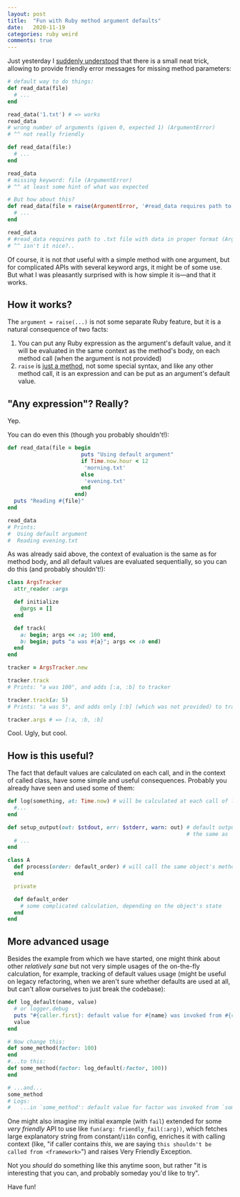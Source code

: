 ```yaml
---
layout: post
title:  "Fun with Ruby method argument defaults"
date:   2020-11-19
categories: ruby weird
comments: true
---
```


Just yesterday I [suddenly understood](https://twitter.com/zverok/status/1329100996312698882) that there is a small neat trick, allowing to provide friendly error messages for missing method parameters:

```ruby
# default way to do things:
def read_data(file)
  # ...
end

read_data('1.txt') # => works
read_data
# wrong number of arguments (given 0, expected 1) (ArgumentError)
# ^^ not really friendly

def read_data(file:)
  # ...
end

read_data
# missing keyword: file (ArgumentError)
# ^^ at least some hint of what was expected

# But how about this?
def read_data(file = raise(ArgumentError, '#read_data requires path to .txt file with data in proper format'))
  # ...
end

read_data
# #read_data requires path to .txt file with data in proper format (ArgumentError)
# ^^ isn't it nice?..
```

Of course, it is not _that_ useful with a simple method with one argument, but for complicated APIs with several keyword args, it might be of some use. But what I was pleasantly surprised with is how simple it is—and that it works.

## How it works?

The `argument = raise(...)` is not some separate Ruby feature, but it is a natural consequence of two facts:

1. You can put any Ruby expression as the argument's default value, and it will be evaluated in the same context as the method's body, on each method call (when the argument is not provided)
2. `raise` is [just a method](https://docs.ruby-lang.org/en/2.7.0/Kernel.html#method-i-raise), not some special syntax, and like any other method call, it is an expression and can be put as an argument's default value.

## "Any expression"? Really?

Yep.

You can do even this (though you probably shouldn't!):

```ruby
def read_data(file = begin
                       puts "Using default argument"
                       if Time.now.hour < 12
                        'morning.txt'
                       else
                        'evening.txt'
                       end
                     end)
  puts "Reading #{file}"
end

read_data
# Prints:
#  Using default argument
#  Reading evening.txt
```

As was already said above, the context of evaluation is the same as for method body, and all default values are evaluated sequentially, so you can do this (and probably shouldn't!):

```ruby
class ArgsTracker
  attr_reader :args

  def initialize
    @args = []
  end

  def track(
    a: begin; args << :a; 100 end,
    b: begin; puts "a was #{a}"; args << :b end)
  end
end

tracker = ArgsTracker.new

tracker.track
# Prints: "a was 100", and adds [:a, :b] to tracker

tracker.track(a: 5)
# Prints: "a was 5", and adds only [:b] (which was not provided) to tracker

tracker.args # => [:a, :b, :b]
```

Cool. Ugly, but cool.

## How is this useful?

The fact that default values are calculated on each call, and in the context of called class, have some simple and useful consequences. Probably you already have seen and used some of them:

```ruby
def log(something, at: Time.now) # will be calculated at each call of log, when alternative at: is not provided
  #...
end

def setup_output(out: $stdout, err: $stderr, warn: out) # default output device for warn would be always
                                                        # the same as `out`
  # ...
end

class A
  def process(order: default_order) # will call the same object's method to calculate default
  end

  private

  def default_order
    # some complicated calculation, depending on the object's state
  end
end
```

## More advanced usage

Besides the example from which we have started, one might think about other _relatively sane_ but not very simple usages of the on-the-fly calculation, for example, tracking of default values usage (might be useful on legacy refactoring, when we aren't sure whether defaults are used at all, but can't allow ourselves to just break the codebase):

```ruby
def log_default(name, value)
  # or logger.debug
  puts "#{caller.first}: default value for #{name} was invoked from #{caller[2]}"
  value
end

# Now change this:
def some_method(factor: 100)
end
#...to this:
def some_method(factor: log_default(:factor, 100))
end

# ...and...
some_method
# Logs:
#   ...in `some_method': default value for factor was invoked from `some_other_method'
```

One might also imagine my initial example (with `fail`) extended for some _very friendly_ API to use like `fun(arg: friendly_fail(:arg))`, which fetches large explanatory string from constant/`i18n` config, enriches it with calling context (like, "if caller contains _this_, we are saying `this shouldn't be called from <framework>`") and raises Very Friendly Exception.

Not you _should_ do something like this anytime soon, but rather "it is interesting that you can, and probably someday you'd like to try".

Have fun!
